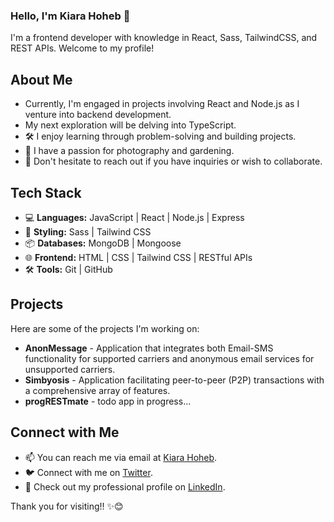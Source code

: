 ### Hello, I'm Kiara Hoheb 👋

I'm a frontend developer with knowledge in React, Sass, TailwindCSS, and REST APIs. Welcome to my profile!

## About Me
- Currently, I'm engaged in projects involving React and Node.js as I venture into backend development.
- My next exploration will be delving into TypeScript.
-  🛠️ I enjoy learning through problem-solving and building projects.
- 🌱 I have a passion for photography and gardening.
- 💬 Don't hesitate to reach out if you have inquiries or wish to collaborate.

## Tech Stack
- 💻 **Languages:** JavaScript | React | Node.js | Express
- 🎨 **Styling:** Sass | Tailwind CSS
- 📦 **Databases:** MongoDB | Mongoose
- 🌐 **Frontend:** HTML | CSS | Tailwind CSS | RESTful APIs
- 🛠️ **Tools:** Git | GitHub

## Projects
Here are some of the projects I'm working on:
- **AnonMessage** -  Application that integrates both Email-SMS functionality for supported carriers and anonymous email services for unsupported carriers.
- **Simbyosis** -  Application facilitating peer-to-peer (P2P) transactions with a comprehensive array of features.
- **progRESTmate** -  todo app in progress...

## Connect with Me
- 📫 You can reach me via email at [Kiara Hoheb](kiarahoheb0@gmail.com).
- 🐦 Connect with me on [Twitter](https://twitter.com/your_twitter_handle](https://twitter.com/kiarahoheb)).
- 💼 Check out my professional profile on [LinkedIn](https://www.linkedin.com/in/your-profile](https://www.linkedin.com/in/kiara-hoheb-641157244/)).
  
Thank you for visiting!! ✨😊
